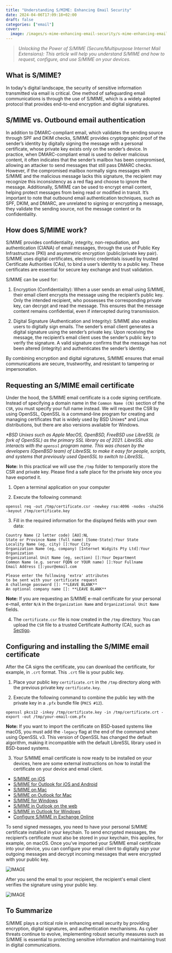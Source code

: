 ```yaml
---
title: "Understanding S/MIME: Enhancing Email Security"
date: 2024-04-06T17:09:18+02:00
draft: false
categories: ["email"]
cover: 
  image: /images/s-mime-enhancing-email-security/s-mime-enhancing-email-security-front.png
---
```


> _Unlocking the Power of S/MIME (Secure/Multipurpose Internet Mail Extensions): This article will help you understand S/MIME and how to request, configure, and use S/MIME on your devices._

## What is S/MIME?
In today's digital landscape, the security of sensitive information transmitted via email is critical. One method of safeguarding email communications is through the use of S/MIME, which is a widely adopted protocol that provides end-to-end encryption and digital signatures.

## S/MIME vs. Outbound email authentication
In addition to DMARC-compliant email, which validates the sending source through SPF and DKIM checks, S/MIME provides cryptographic proof of the sender’s identity by digitally signing the message with a personal certificate, whose private key exists only on the sender’s device. In practice, when DMARC-compliant email is used to deliver malicious content, it often indicates that the sender’s mailbox has been compromised, allowing an attacker to send messages that still pass DMARC checks. However, if the compromised mailbox normally signs messages with S/MIME and the malicious message lacks this signature, the recipient may recognize this inconsistency as a red flag and choose to ignore the message. Additionally, S/MIME can be used to encrypt email content, helping protect messages from being read or modified in transit. It’s important to note that outbound email authentication techniques, such as SPF, DKIM, and DMARC, are unrelated to signing or encrypting a message, they validate the sending source, not the message content or its confidentiality.

## How does S/MIME work?
S/MIME provides confidentiality, integrity, non-repudiation, and authentication (CIANA) of email messages, through the use of Public Key Infrastructure (PKI) and asymmetric encryption (public/private key pair). S/MIME uses digital certificates, electronic credentials issued by trusted Certificate Authorities (CAs), to bind a user’s identity to a public key. These certificates are essential for secure key exchange and trust validation.

S/MIME can be used for:

1. Encryption (Confidentiality):
When a user sends an email using S/MIME, their email client encrypts the message using the recipient’s public key. Only the intended recipient, who possesses the corresponding private key, can decrypt and read the message. This ensures that the message content remains confidential, even if intercepted during transmission.

2. Digital Signature (Authentication and Integrity):
S/MIME also enables users to digitally sign emails. The sender’s email client generates a digital signature using the sender’s private key. Upon receiving the message, the recipient’s email client uses the sender’s public key to verify the signature. A valid signature confirms that the message has not been altered (integrity) and authenticates the sender’s identity.

By combining encryption and digital signatures, S/MIME ensures that email communications are secure, trustworthy, and resistant to tampering or impersonation.

## Requesting an S/MIME email certificate
Under the hood, the S/MIME email certificate is a code signing certificate. Instead of specifying a domain name in the `Common Name (CN)` section of the `CSR`, you must specify your full name instead. We will request the CSR by using OpenSSL, OpenSSL is a command-line program for creating and managing certificates that is widely used by BSD Unixes* and Linux distributions, but there are also versions available for Windows.

_*BSD Unixes such as Apple MacOS, OpenBSD, FreeBSD use LibreSSL (a fork of OpenSSL) as the primary SSL library as of 2021. LibreSSL also interacts with the `openssl` program name. This was chosen by the developers (OpenBSD team) of LibreSSL to make it easy for people, scripts, and systems that previously used OpenSSL to switch to LibreSSL._

**Note:** In this practical we will use the `/tmp` folder to temporarily store the CSR and private key. Please find a safe place for the private key once you have exported it.

1. Open a terminal application on your computer

2. Execute the following command:
```
openssl req -out /tmp/certificate.csr -newkey rsa:4096 -nodes -sha256 -keyout /tmp/certificate.key
```

3. Fill in the required information for the displayed fields with your own data:
```
Country Name (2 letter code) [AU]:NL
State or Province Name (full name) [Some-State]:Your State
Locality Name (eg, city) []:Your City
Organization Name (eg, company) [Internet Widgits Pty Ltd]:Your Organization 
Organizational Unit Name (eg, section) []:Your Department
Common Name (e.g. server FQDN or YOUR name) []:Your Fullname
Email Address []:your@email.com

Please enter the following 'extra' attributes
to be sent with your certificate request
A challenge password []: **LEAVE BLANK**
An optional company name []: **LEAVE BLANK**
```
**Note:** If you are requesting an S/MIME e-mail certificate for your personal e-mail, enter `N/A` in the `Organization Name` and `Organizational Unit Name` fields.

4. The `certificate.csr` file is now created in the `/tmp` directory. You can upload the `CSR` file to a trusted Certificate Authority (CA), such as [Sectigo](https://sectigostore.com/id/email-signing-certificate).

## Configuring and installing the S/MIME email certificate
After the CA signs the certificate, you can download the certificate, for example, in `.crt` format. This `.crt` file is your public key.

1. Place your public key `certificate.crt` in the `/tmp` directory along with the previous private key `certificate.key`.

2. Execute the following command to combine the public key with the private key in a `.pfx` bundle file (`PKCS #12`).
```
openssl pkcs12 -inkey /tmp/certificate.key -in /tmp/certificate.crt -export -out /tmp/your-email-com.pfx
```
**Note:** If you want to import the certificate on BSD-based systems like macOS, you must add the `-legacy` flag at the end of the command when using OpenSSL v3. This version of OpenSSL has changed the default algorithm, making it incompatible with the default LibreSSL library used in BSD-based systems.

3. Your S/MIME email certificate is now ready to be installed on your devices, here are some external instructions on how to install the certificate on your device and email client.
- [S/MIME on iOS](https://formsmarts.com/iphone-smime-encrypted-email)
- [S/MIME for Outlook for iOS and Android](https://learn.microsoft.com/en-us/exchange/clients-and-mobile-in-exchange-online/outlook-for-ios-and-android/smime-outlook-for-ios-and-android)
- [S/MIME on Mac](https://support.apple.com/guide/mail/use-personal-certificates-mlhlp1179/mac)
- [S/MIME on Outlook for Mac](https://support.microsoft.com/en-us/office/encrypt-email-messages-using-s-mime-in-the-new-outlook-for-mac-623f5b72-4a8c-4293-a8a2-1f2ea223fde5)
- [S/MIME for Windows](https://learn.microsoft.com/en-us/windows/security/operating-system-security/data-protection/configure-s-mime)
- [S/MIME in Outlook on the web](https://support.microsoft.com/en-us/office/encrypt-messages-by-using-s-mime-in-outlook-on-the-web-878c79fc-7088-4b39-966f-14512658f480)
- [S/MIME in Outlook for Windows](https://formsmarts.com/outlook-smime-encrypted-email)
- [Configure S/MIME in Exchange Online](https://learn.microsoft.com/en-us/exchange/security-and-compliance/smime-exo/configure-smime-exo)

To send signed messages, you need to have your personal S/MIME certificate installed in your keychain. To send encrypted messages, the recipient’s certificate must also be stored in your keychain, this applies, for example, on macOS. Once you’ve imported your S/MIME email certificate into your device, you can configure your email client to digitally sign your outgoing messages and decrypt incoming messages that were encrypted with your public key.

![IMAGE](/images/s-mime-enhancing-email-security/s-mime-enhancing-email-security1.png)

After you send the email to your recipient, the recipient's email client verifies the signature using your public key.

![IMAGE](/images/s-mime-enhancing-email-security/s-mime-enhancing-email-security2.png)

## To Summarize
S/MIME plays a critical role in enhancing email security by providing encryption, digital signatures, and authentication mechanisms. As cyber threats continue to evolve, implementing robust security measures such as S/MIME is essential to protecting sensitive information and maintaining trust in digital communications.